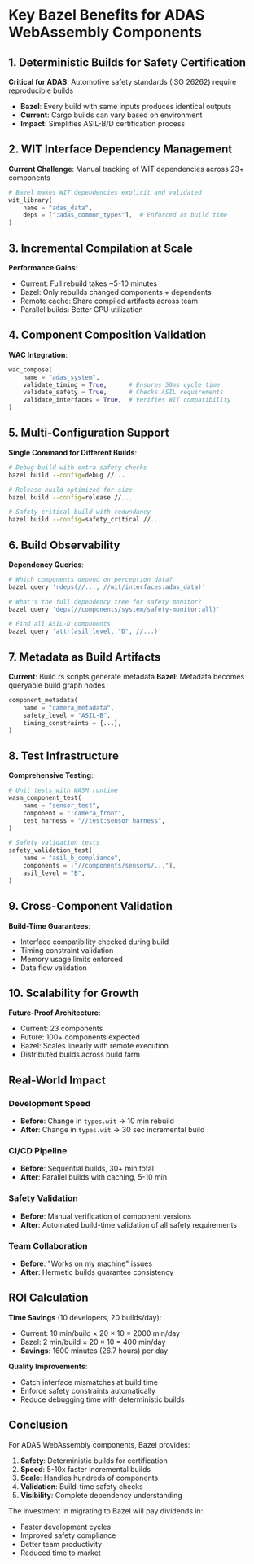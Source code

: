 # Key Bazel Benefits for ADAS WebAssembly Components

## 1. Deterministic Builds for Safety Certification

**Critical for ADAS**: Automotive safety standards (ISO 26262) require reproducible builds
- **Bazel**: Every build with same inputs produces identical outputs
- **Current**: Cargo builds can vary based on environment
- **Impact**: Simplifies ASIL-B/D certification process

## 2. WIT Interface Dependency Management

**Current Challenge**: Manual tracking of WIT dependencies across 23+ components
```python
# Bazel makes WIT dependencies explicit and validated
wit_library(
    name = "adas_data",
    deps = [":adas_common_types"],  # Enforced at build time
)
```

## 3. Incremental Compilation at Scale

**Performance Gains**:
- Current: Full rebuild takes ~5-10 minutes
- Bazel: Only rebuilds changed components + dependents
- Remote cache: Share compiled artifacts across team
- Parallel builds: Better CPU utilization

## 4. Component Composition Validation

**WAC Integration**:
```python
wac_compose(
    name = "adas_system",
    validate_timing = True,      # Ensures 50ms cycle time
    validate_safety = True,      # Checks ASIL requirements
    validate_interfaces = True,  # Verifies WIT compatibility
)
```

## 5. Multi-Configuration Support

**Single Command for Different Builds**:
```bash
# Debug build with extra safety checks
bazel build --config=debug //...

# Release build optimized for size
bazel build --config=release //...

# Safety-critical build with redundancy
bazel build --config=safety_critical //...
```

## 6. Build Observability

**Dependency Queries**:
```bash
# Which components depend on perception data?
bazel query 'rdeps(//..., //wit/interfaces:adas_data)'

# What's the full dependency tree for safety monitor?
bazel query 'deps(//components/system/safety-monitor:all)'

# Find all ASIL-D components
bazel query 'attr(asil_level, "D", //...)'
```

## 7. Metadata as Build Artifacts

**Current**: Build.rs scripts generate metadata
**Bazel**: Metadata becomes queryable build graph nodes
```python
component_metadata(
    name = "camera_metadata",
    safety_level = "ASIL-B",
    timing_constraints = {...},
)
```

## 8. Test Infrastructure

**Comprehensive Testing**:
```python
# Unit tests with WASM runtime
wasm_component_test(
    name = "sensor_test",
    component = ":camera_front",
    test_harness = "//test:sensor_harness",
)

# Safety validation tests
safety_validation_test(
    name = "asil_b_compliance",
    components = ["//components/sensors/..."],
    asil_level = "B",
)
```

## 9. Cross-Component Validation

**Build-Time Guarantees**:
- Interface compatibility checked during build
- Timing constraint validation
- Memory usage limits enforced
- Data flow validation

## 10. Scalability for Growth

**Future-Proof Architecture**:
- Current: 23 components
- Future: 100+ components expected
- Bazel: Scales linearly with remote execution
- Distributed builds across build farm

## Real-World Impact

### Development Speed
- **Before**: Change in `types.wit` → 10 min rebuild
- **After**: Change in `types.wit` → 30 sec incremental build

### CI/CD Pipeline
- **Before**: Sequential builds, 30+ min total
- **After**: Parallel builds with caching, 5-10 min

### Safety Validation
- **Before**: Manual verification of component versions
- **After**: Automated build-time validation of all safety requirements

### Team Collaboration
- **Before**: "Works on my machine" issues
- **After**: Hermetic builds guarantee consistency

## ROI Calculation

**Time Savings** (10 developers, 20 builds/day):
- Current: 10 min/build × 20 × 10 = 2000 min/day
- Bazel: 2 min/build × 20 × 10 = 400 min/day
- **Savings**: 1600 minutes (26.7 hours) per day

**Quality Improvements**:
- Catch interface mismatches at build time
- Enforce safety constraints automatically
- Reduce debugging time with deterministic builds

## Conclusion

For ADAS WebAssembly components, Bazel provides:
1. **Safety**: Deterministic builds for certification
2. **Speed**: 5-10x faster incremental builds
3. **Scale**: Handles hundreds of components
4. **Validation**: Build-time safety checks
5. **Visibility**: Complete dependency understanding

The investment in migrating to Bazel will pay dividends in:
- Faster development cycles
- Improved safety compliance
- Better team productivity
- Reduced time to market